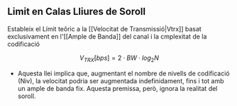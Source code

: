 
## Limit en Calas Lliures de Soroll

Estableix el Límit teôric a la [[Velocitat de Transmissió|Vtrx]] basat exclusivament en l'[[Ample de Banda]] del canal i la cmplexitat de la codificació

$$
V_{TRX}​ [bps]=2⋅BW⋅log_2​N
$$



- Aquesta llei implica que, augmentant el nombre de nivells de codificació (Niv​), la velocitat podria ser augmentada indefinidament, fins i tot amb un ample de banda fix. Aquesta premissa, però, ignora la realitat del soroll.
